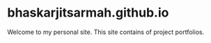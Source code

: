# bhaskarjitsarmah.github.io
Welcome to my personal site. This site contains of project portfolios.
